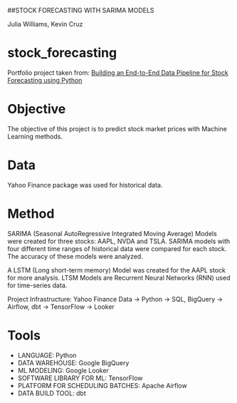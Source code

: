 ##STOCK FORECASTING WITH SARIMA MODELS

Julia Williams, Kevin Cruz

# stock_forecasting
Portfolio project taken from: [Building an End-to-End Data Pipeline for Stock Forecasting using Python](https://medium.com/@dana.fatadilla123/building-an-end-to-end-data-pipeline-for-stock-forecasting-using-python-63a857be11fe)

# Objective

The objective of this project is to predict stock market prices with Machine Learning methods. 

# Data

Yahoo Finance package was used for historical data. 

# Method
SARIMA (Seasonal AutoRegressive Integrated Moving Average) Models were created for three stocks: AAPL, NVDA and TSLA. SARIMA models with four different time ranges of historical data were compared for each stock. The accuracy of these models were analyzed. 

A LSTM (Long short-term memory) Model was created for the AAPL stock for more analysis. LTSM Models are Recurrent Neural Networks (RNN) used for time-series data.

Project Infrastructure:
Yahoo Finance Data -> Python -> SQL, BigQuery -> Airflow, dbt -> TensorFlow -> Looker

# Tools
- LANGUAGE: Python
- DATA WAREHOUSE: Google BigQuery
- ML MODELING: Google Looker
- SOFTWARE LIBRARY FOR ML: TensorFlow 
- PLATFORM FOR SCHEDULING BATCHES: Apache Airflow 
- DATA BUILD TOOL: dbt
